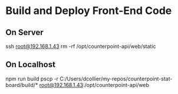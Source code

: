 # Build and Deploy Front-End Code

## On Server
ssh root@192.168.1.43 
rm -rf /opt/counterpoint-api/web/static

## On Localhost
npm run build
pscp -r C:/Users/dcollier/my-repos/counterpoint-stat-board/build/* root@192.168.1.43:/opt/counterpoint-api/web
